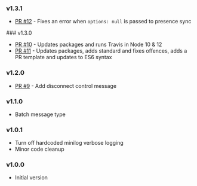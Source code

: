 ### v1.3.1
* [PR #12](https://github.com/zendesk/radar_message/pull/12) - Fixes an error when `options: null` is passed to presence sync

### v1.3.0
* [PR #10](https://github.com/zendesk/radar_message/pull/10) - Updates packages and runs Travis in Node 10 & 12
* [PR #11](https://github.com/zendesk/radar_message/pull/11) - Updates packages, adds standard and fixes offences, adds a PR template and updates to ES6 syntax

### v1.2.0
* [PR #9](https://github.com/zendesk/radar_message/pull/9) - Add disconnect control message

### v1.1.0
- Batch message type

### v1.0.1
- Turn off hardcoded minilog verbose logging
- Minor code cleanup

### v1.0.0

- Initial version
